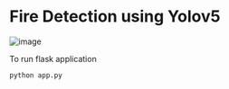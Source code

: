 # Fire Detection using Yolov5

![image](https://www.google.com/searchq=fire+in+forest&source=lnms&tbm=isch&sa=X&ved=2ahUKEwjwivz3y5D_AhWOgv0HHUq9AkIQ_AUoAXoECAMQAw&biw=1536&bih=746&dpr=1.25#imgrc=viaPFbiTsS85jM)


To run flask application 

```
python app.py
```
